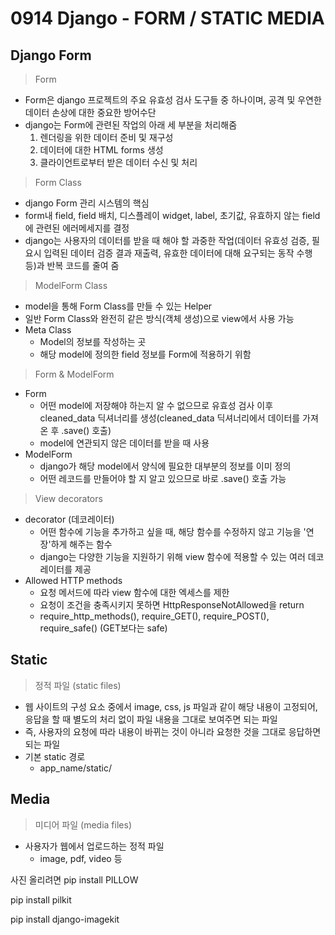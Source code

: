 # 0914 Django - FORM / STATIC MEDIA



## Django Form



> Form

- Form은 django 프로젝트의 주요 유효성 검사 도구들 중 하나이며, 공격 및 우연한 데이터 손상에 대한 중요한 방어수단
- django는 Form에 관련된 작업의 아래 세 부분을 처리해줌
  1. 렌더링을 위한 데이터 준비 및 재구성
  2. 데이터에 대한 HTML forms 생성
  3. 클라이언트로부터 받은 데이터 수신 및 처리



> Form Class

- django Form 관리 시스템의 핵심
- form내 field, field 배치, 디스플레이 widget, label, 초기값, 유효하지 않는 field에 관련된 에러메세지를 결정
- django는 사용자의 데이터를 받을 때 해야 할 과중한 작업(데이터 유효성 검증, 필요시 입력된 데이터 검증 결과 재출력, 유효한 데이터에 대해 요구되는 동작 수행 등)과 반복 코드를 줄여 줌



> ModelForm Class

- model을 통해 Form Class를 만들 수 있는 Helper
- 일반 Form Class와 완전히 같은 방식(객체 생성)으로 view에서 사용 가능
- Meta Class
  - Model의 정보를 작성하는 곳
  - 해당 model에 정의한 field 정보를 Form에 적용하기 위함



> Form & ModelForm

- Form
  - 어떤 model에 저장해야 하는지 알 수 없으므로 유효성 검사 이후 cleaned_data 딕셔너리를 생성(cleaned_data 딕셔너리에서 데이터를 가져온 후 .save() 호출)
  - model에 연관되지 않은 데이터를 받을 때 사용
- ModelForm
  - django가 해당 model에서 양식에 필요한 대부분의 정보를 이미 정의
  - 어떤 레코드를 만들어야 할 지 알고 있으므로 바로 .save() 호출 가능



> View decorators

- decorator (데코레이터)
  - 어떤 함수에 기능을 추가하고 싶을 때, 해당 함수를 수정하지 않고 기능을 '연장'하게 해주는 함수
  - django는 다양한 기능을 지원하기 위해 view 함수에 적용할 수 있는 여러 데코레이터를 제공
- Allowed HTTP methods
  - 요청 메서드에 따라 view 함수에 대한 엑세스를 제한
  - 요청이 조건을 충족시키지 못하면 HttpResponseNotAllowed을 return
  - require_http_methods(), require_GET(), require_POST(), require_safe()   (GET보다는 safe)



## Static

> 정적 파일 (static files)

- 웹 사이트의 구성 요소 중에서 image, css, js 파일과 같이 해당 내용이 고정되어, 응답을 할 때 별도의 처리 없이 파일 내용을 그대로 보여주면 되는 파일
- 즉, 사용자의 요청에 따라 내용이 바뀌는 것이 아니라 요청한 것을 그대로 응답하면 되는 파일
- 기본 static 경로
  - app_name/static/





## Media

> 미디어 파일 (media files)

- 사용자가 웹에서 업로드하는 정적 파일
  - image, pdf, video 등



사진 올리려면 pip install PILLOW

pip install pilkit

pip install django-imagekit
